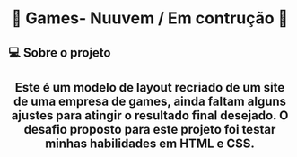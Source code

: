 <h1 align="center"> 
	🚧 Games- Nuuvem / Em contrução 🚧
</h1>



## 💻 Sobre o projeto
<h2 align="center">Este é um modelo de layout recriado de um site de uma empresa de games, ainda faltam alguns ajustes para atingir o resultado final desejado.
O desafio proposto para este projeto foi testar minhas habilidades em HTML e CSS.</h2>
